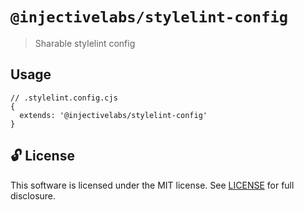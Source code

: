# `@injectivelabs/stylelint-config`

> Sharable stylelint config

## Usage

```
// .stylelint.config.cjs
{
  extends: '@injectivelabs/stylelint-config'
}
```

## 🔓 License

This software is licensed under the MIT license. See [LICENSE](./LICENSE) for full disclosure.

